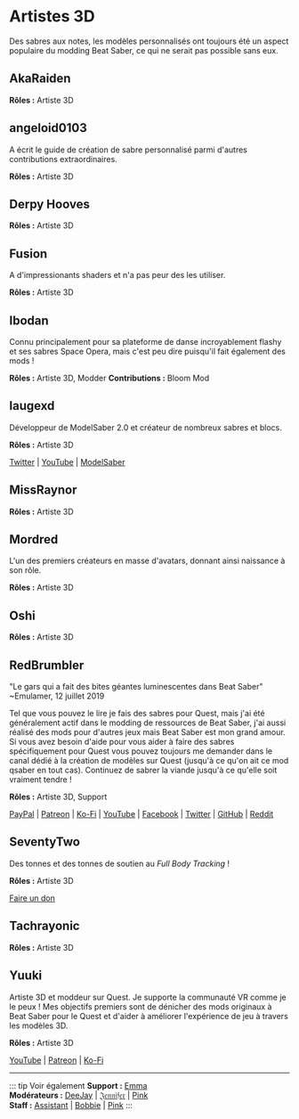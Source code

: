 # Artistes 3D
Des sabres aux notes, les modèles personnalisés ont toujours été un aspect populaire du modding Beat Saber, ce qui ne serait pas possible sans eux.

## AkaRaiden
**Rôles :** Artiste 3D

## angeloid0103
A écrit le guide de création de sabre personnalisé parmi d'autres contributions extraordinaires.

**Rôles :** Artiste 3D

## Derpy Hooves
**Rôles :** Artiste 3D

## Fusion
A d'impressionants shaders et n'a pas peur des les utiliser.

**Rôles :** Artiste 3D

## Ibodan
Connu principalement pour sa plateforme de danse incroyablement flashy et ses sabres Space Opera, mais c'est peu dire puisqu'il fait également des mods !

**Rôles :** Artiste 3D, Modder **Contributions :** Bloom Mod

## laugexd
Développeur de ModelSaber 2.0 et créateur de nombreux sabres et blocs.

**Rôles :** Artiste 3D

[Twitter](https://twitter.com/laugexd) | [YouTube](https://www.youtube.com/channel/UCr_JES9nBCUaAR9-UbgDMRw) | [ModelSaber](https://modelsaber.com/Profile/?user=146243483898871808)

## MissRaynor
**Rôles :** Artiste 3D

## Mordred
L'un des premiers créateurs en masse d'avatars, donnant ainsi naissance à son rôle.

**Rôles :** Artiste 3D

## Oshi
**Rôles :** Artiste 3D

## RedBrumbler
"Le gars qui a fait des bites géantes luminescentes dans Beat Saber" ~Emulamer, 12 juillet 2019

Tel que vous pouvez le lire je fais des sabres pour Quest, mais j'ai été généralement actif dans le modding de ressources de Beat Saber, j'ai aussi réalisé des mods pour d'autres jeux mais Beat Saber est mon grand amour. Si vous avez besoin d'aide pour vous aider à faire des sabres spécifiquement pour Quest vous pouvez toujours me demander dans le canal dédié à la création de modèles sur Quest (jusqu'à ce qu'on ait ce mod qsaber en tout cas). Continuez de sabrer la viande jusqu'à ce qu'elle soit vraiment tendre !

**Rôles :** Artiste 3D, Support

[PayPal](https://paypal.me/RedBrumblerOfficial?locale.x=nl_NL) | [Patreon](https://www.patreon.com/RedBrumbler) | [Ko-Fi](https://ko-fi.com/redbrumbler) | [YouTube](https://www.youtube.com/channel/UCYmzlDob8BQYWrOQWkHtCpQ) | [Facebook](https://www.facebook.com/red.brumbler.7) | [Twitter](https://twitter.com/RedBrumbler) | [GitHub](https://github.com/RedBrumbler/BeatOnCustomSabers) | [Reddit](https://www.reddit.com/user/RedBrumbler/)

## SeventyTwo
Des tonnes et des tonnes de soutien au *Full Body Tracking* !

**Rôles :** Artiste 3D

[Faire un don](https://paypal.me/theseventytwo)

## Tachrayonic
**Rôles :** Artiste 3D

## Yuuki
Artiste 3D et moddeur sur Quest. Je supporte la communauté VR comme je le peux ! Mes objectifs premiers sont de dénicher des mods originaux à Beat Saber pour le Quest et d'aider à améliorer l'expérience de jeu à travers les modèles 3D.

**Rôles :** Artiste 3D

[YouTube](https://www.youtube.com/channel/UCIH4NTKdVNjnJpfuMrk71Fw) | [Patreon](https://www.patreon.com/yuukisaves) | [Ko-Fi](https://ko-fi.com/supportyuuki)

---

<!-- markdownlint-disable MD013 -->
::: tip Voir également **Support :** [Emma](./supports.md#emma)  
**Modérateurs :** [DeeJay](./moderators.md#deejay) | [𝔍𝔢𝔫𝔫𝔦𝔣𝔢𝔯](./moderators.md#jennifer) | [Pink](./moderators.md#pink)  
**Staff :** [Assistant](./staff.md#assistant) | [Bobbie](./staff.md#bobbie) | [Pink](./staff.md#pink) :::

